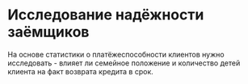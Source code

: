# Исследование надёжности заёмщиков
На основе статистики о платёжеспособности клиентов нужно исследовать - влияет ли семейное положение и количество детей клиента на факт возврата кредита в срок.
